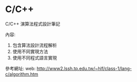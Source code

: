 # C/C++
C/C++ 演算法程式設計筆記

內容:
1. 包含算法設計流程解析
2. 使用不同實現方法
3. 使用不同程式語言實現

參考網址:
web: http://www2.lssh.tp.edu.tw/~hlf/class-1/lang-c/algorithm.htm
